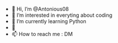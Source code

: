 - 👋 Hi, I’m @Antonious08
- 👀 I’m interested in everyting about coding
- 🌱 I’m currently learning Python
- 💞
- 📫 How to reach me : DM

<!---
Antonious08/Antonious08 is a ✨ special ✨ repository because its `README.md` (this file) appears on your GitHub profile.
You can click the Preview link to take a look at your changes.
--->
